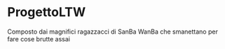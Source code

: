 # ProgettoLTW
Composto dai magnifici ragazzacci di SanBa WanBa che smanettano per fare cose brutte assai

